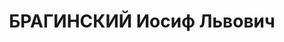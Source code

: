 ---
title: БРАГИНСКИЙ Иосиф Львович
description: 'Род. в 1896, Киевская губ., мест. Макаров, еврей, обр.: высшее, член
  ВКП(б). Проживал: Одесса, ул. Подбельского, д. 18, кв. 22. Зам. зав. пропагандистско-агитационным
  отделом Одесского обкома КП(б)У.

  Арестован 26.02.1936. Обв. в террористической, к.-р. организационной деятельности.
  Приговор: ВК ВС СССР, 09.03.1937 – ВМН. Расстрелян 10.03.1937, г.Москва.

  Реабилитирован ВК ВС СССР 03.11.1956'
---